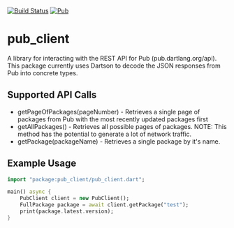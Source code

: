 [![Build Status](https://travis-ci.org/jimsimon/pub_client.svg?branch=master)](https://travis-ci.org/jimsimon/pub_client)
[![Pub](https://img.shields.io/pub/v/pub_client.svg)]()

# pub_client
A library for interacting with the REST API for Pub (pub.dartlang.org/api).  This package currently uses Dartson to decode the JSON responses from Pub into concrete types.

Supported API Calls
--------------------
* getPageOfPackages(pageNumber) - Retrieves a single page of packages from Pub with the most recently updated packages first
* getAllPackages() - Retrieves all possible pages of packages.  NOTE: This method has the potential to generate a lot of network traffic.
* getPackage(packageName) - Retrieves a single package by it's name.

Example Usage
-------------
```dart
import "package:pub_client/pub_client.dart";

main() async {
    PubClient client = new PubClient();
    FullPackage package = await client.getPackage("test");
    print(package.latest.version);
}
```
